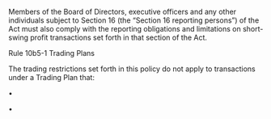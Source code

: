 Members of the Board of Directors, executive officers and any other individuals subject to Section 16
(the “Section 16 reporting persons”) of the Act must also comply with the reporting obligations and
limitations on short-swing profit transactions set forth in that section of the Act.

Rule 10b5-1 Trading Plans

The trading restrictions set forth in this policy do not apply to transactions under a Trading Plan that:

•

•